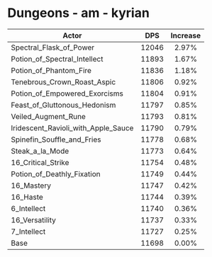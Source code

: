 # Dungeons - am - kyrian
| Actor | DPS | Increase |
|---|:---:|:---:|
|Spectral_Flask_of_Power|12046|2.97%|
|Potion_of_Spectral_Intellect|11893|1.67%|
|Potion_of_Phantom_Fire|11836|1.18%|
|Tenebrous_Crown_Roast_Aspic|11806|0.92%|
|Potion_of_Empowered_Exorcisms|11804|0.91%|
|Feast_of_Gluttonous_Hedonism|11797|0.85%|
|Veiled_Augment_Rune|11793|0.81%|
|Iridescent_Ravioli_with_Apple_Sauce|11790|0.79%|
|Spinefin_Souffle_and_Fries|11778|0.68%|
|Steak_a_la_Mode|11773|0.64%|
|16_Critical_Strike|11754|0.48%|
|Potion_of_Deathly_Fixation|11749|0.44%|
|16_Mastery|11747|0.42%|
|16_Haste|11744|0.39%|
|6_Intellect|11740|0.36%|
|16_Versatility|11737|0.33%|
|7_Intellect|11727|0.25%|
|Base|11698|0.00%|
